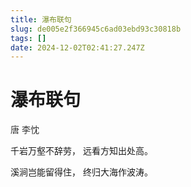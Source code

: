 ```yaml
---
title: 瀑布联句
slug: de005e2f366945c6ad03ebd93c30818b
tags: []
date: 2024-12-02T02:41:27.247Z
---
```


# 瀑布联句

<span style="color: #333333;">唐 李忱</span>

千岩万壑不辞劳， 远看方知出处高。

溪涧岂能留得住， 终归大海作波涛。

